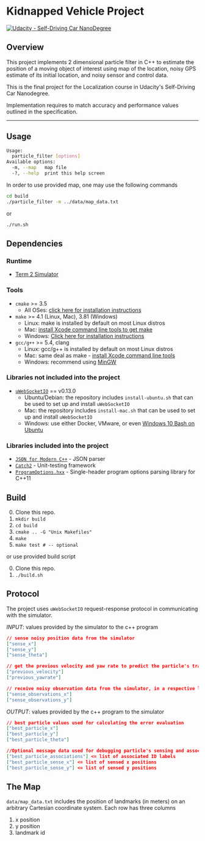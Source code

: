 # Kidnapped Vehicle Project
[![Udacity - Self-Driving Car NanoDegree](https://s3.amazonaws.com/udacity-sdc/github/shield-carnd.svg)](http://www.udacity.com/drive)

## Overview
This project implements  2 dimensional particle filter in C++ to estimate
the position of a moving object of interest using map of the location,
noisy GPS estimate of its initial location, and noisy sensor and control data.

This is the final project for the Localization course in Udacity's Self-Driving Car Nanodegree.

Implementation requires to match accuracy and performance values outlined in
the specification.

---

## Usage
```sh
Usage:
  particle_filter [options]
Available options:
  -m, --map   map file
  -?, --help  print this help screen
```

In order to use provided map, one may use the following commands
```sh
cd build
./particle_filter -m ../data/map_data.txt
```
or
```sh
./run.sh
```

## Dependencies
### Runtime
* [Term 2 Simulator](https://github.com/udacity/self-driving-car-sim/releases)

### Tools
* `cmake` >= 3.5
  * All OSes: [click here for installation instructions](https://cmake.org/install/)
* `make` >= 4.1 (Linux, Mac), 3.81 (Windows)
  * Linux: make is installed by default on most Linux distros
  * Mac: [install Xcode command line tools to get make](https://developer.apple.com/xcode/features/)
  * Windows: [Click here for installation instructions](http://gnuwin32.sourceforge.net/packages/make.htm)
* `gcc/g++` >= 5.4, clang
  * Linux: gcc/g++ is installed by default on most Linux distros
  * Mac: same deal as make - [install Xcode command line tools](https://developer.apple.com/xcode/features/)
  * Windows: recommend using [MinGW](http://www.mingw.org/)

### Libraries not included into the project
* [`uWebSocketIO`](https://github.com/uWebSockets/uWebSockets) == v0.13.0
  * Ubuntu/Debian: the repository includes `install-ubuntu.sh` that can be used to set
    up and install `uWebSocketIO`
  * Mac: the repository includes `install-mac.sh` that can be used to set
    up and install `uWebSocketIO`
  * Windows: use either Docker, VMware, or even [Windows 10 Bash on     Ubuntu](https://www.howtogeek.com/249966/how-to-install-and-use-the-linux-bash-shell-on-windows-10/)

### Libraries included into the project
* [`JSON for Modern C++`](https://github.com/nlohmann/json) - JSON parser
* [`Catch2`](https://github.com/catchorg/Catch2) - Unit-testing framework
* [`ProgramOptions.hxx`](https://github.com/Fytch/ProgramOptions.hxx) - Single-header program options parsing library for C++11

## Build
0. Clone this repo.
1. `mkdir build`
2. `cd build`
3. `cmake .. -G "Unix Makefiles"`
4. `make`
5. `make test # -- optional`

or use provided build script

0. Clone this repo.
1. `./build.sh`

## Protocol
The project uses `uWebSocketIO` request-response protocol in communicating with the simulator.

_INPUT_: values provided by the simulator to the c++ program
```json
// sense noisy position data from the simulator
["sense_x"]
["sense_y"]
["sense_theta"]

// get the previous velocity and yaw rate to predict the particle's transitioned state
["previous_velocity"]
["previous_yawrate"]

// receive noisy observation data from the simulator, in a respective list of x/y values
["sense_observations_x"]
["sense_observations_y"]
```

_OUTPUT_: values provided by the c++ program to the simulator
```json
// best particle values used for calculating the error evaluation
["best_particle_x"]
["best_particle_y"]
["best_particle_theta"]

//Optional message data used for debugging particle's sensing and associations
["best_particle_associations"] <= list of associated ID labels
["best_particle_sense_x"] <= list of sensed x positions
["best_particle_sense_y"] <= list of sensed y positions
```

## The Map
`data/map_data.txt` includes the position of landmarks (in meters) on an arbitrary Cartesian coordinate system. Each row has three columns
1. x position
2. y position
3. landmark id
